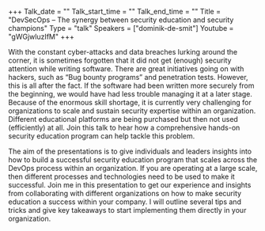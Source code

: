 +++
Talk_date = ""
Talk_start_time = ""
Talk_end_time = ""
Title = "DevSecOps – The synergy between security education and security champions"
Type = "talk"
Speakers = ["dominik-de-smit"]
Youtube = "gWGjwluzIfM"
+++

With the constant cyber-attacks and data breaches lurking around the corner, it is sometimes forgotten that it did not get (enough) security attention while writing software. There are great initiatives going on with hackers, such as “Bug bounty programs” and penetration tests. However, this is all after the fact. If the software had been written more securely from the beginning, we would have had less trouble managing it at a later stage. Because of the enormous skill shortage, it is currently very challenging for organizations to scale and sustain security expertise within an organization. Different educational platforms are being purchased but then not used (efficiently) at all. Join this talk to hear how a comprehensive hands-on security education program can help tackle this problem.

The aim of the presentations is to give individuals and leaders insights into how to build a successful security education program that scales across the DevOps process within an organization. If you are operating at a large scale, then different processes and technologies need to be used to make it successful. Join me in this presentation to get our experience and insights from collaborating with different organizations on how to make security education a success within your company. I will outline several tips and tricks and give key takeaways to start implementing them directly in your organization.
